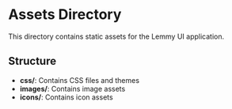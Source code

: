 # Assets Directory

This directory contains static assets for the Lemmy UI application.

## Structure

- **css/**: Contains CSS files and themes
- **images/**: Contains image assets
- **icons/**: Contains icon assets